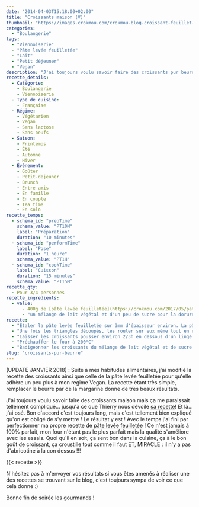 ```yaml
---
date: "2014-04-03T15:18:00+02:00"
title: "Croissants maison (V)"
thumbnail: "https://images.crokmou.com/crokmou-blog-croissant-feuillet---1.jpg"
categories:
  - "Boulangerie"
tags:
  - "Viennoiserie"
  - "Pâte levée feuilletée"
  - "Lait"
  - "Petit déjeuner"
  - "Vegan"
description: "J'ai toujours voulu savoir faire des croissants pur beurre mais ça me paraissait compliqué... jusqu'à ce que Thierry me dévoile sa recette ! J'ai par la suite perfectionné la technique et réalisé mes propres tests"
recette_details:
  - Catégorie:
    - Boulangerie
    - Viennoiserie
  - Type de cuisine:
    - Française  
  - Régime:
    - Végétarien
    - Vegan
    - Sans lactose
    - Sans oeufs
  - Saison:
    - Printemps
    - Été
    - Automne
    - Hiver
  - Évènement:
    - Goûter
    - Petit-dejeuner
    - Brunch
    - Entre amis
    - En famille
    - En couple
    - Tea time
    - En solo
recette_temps:
  - schema_id: "prepTime"
    schema_value: "PT10M"
    label: "Préparation"
    duration: "10 minutes"
  - schema_id: "performTime"
    label: "Pose"
    duration: "1 heure"
    schema_value: "PT1H"
  - schema_id: "cookTime"
    label: "Cuisson"
    duration: "15 minutes"
    schema_value: "PT15M"
recette_qty:
  - Pour 3/4 personnes
recette_ingredients:
  - value:
      - 400g de [pâte levée feuilletée](https://crokmou.com/2017/05/pate-levee-feuilletee-un-classique/)
      - "un mélange de lait végétal et d'un peu de sucre pour la dorure (ou oeuf)"
recette:
  - "Étaler la pâte levée feuilletée sur 3mm d'épaisseur environ. La pâton doit être étalé de manière à couper des triangles isocèle en alternance, avec une base d'environ 8cm et de 20cm de longueur"
  - "Une fois les triangles découpés, les rouler sur eux même tout en étirant un peu, en partant de la base vers la pointe. Déposer les croissants sur une plaque préalablement recouverte de papier sulfurisé en prenant bien soin de disposer la 'pointe' du croissant en dessous"
  - "Laisser les croissants pousser environ 2/3h en dessous d'un linge propre et légèrement humide. Les croissants auront presque doublés de volume"
  - "Préchauffer le four à 200°C"
  - "Badigeonner les croissants du mélange de lait végétal et de sucre et enfourner pour une quizaine de minutes. Ils doivent être bien dorés"
slug: "croissants-pur-beurre"
---
```


(UPDATE JANVIER 2018) : Suite à mes habitudes alimentaires, j'ai modifié la recette des croissants ainsi que celle de la pâte levée feuilletée pour qu'elle adhère un peu plus à mon regime Vegan. La recette étant très simple, remplacer le beurre par de la margarine donne de très beaux résultats.

J'ai toujours voulu savoir faire des croissants maison mais ça me paraissait tellement compliqué... jusqu'à ce que Thierry nous dévoile <a href="http://www.enviedebienmanger.fr/fiche-recette/recette-croissants-au-beurre" rel="nofollow" target="_blank">sa recette</a>! Et là... j'ai osé. Bon d'accord c'est toujours long, mais c'est tellement bien expliqué qu'on est obligé de s'y mettre ! Le résultat y est ! Avec le temps j'ai fini par perfectionner ma propre recette de [pâte levée feuilletée](https://crokmou.com/2017/05/pate-levee-feuilletee-un-classique/) ! Ce n'est jamais à 100% parfait, mon four n'étant pas le plus parfait mais la qualité s'améliore avec les essais. Quoi qu'il en soit, ça sent bon dans la cuisine, ça à le bon goût de croissant, ça croustille tout comme il faut ET, MIRACLE : il n'y a pas d'abricotine à la con dessus !!! 

{{< recette >}}


N'hésitez pas à m'envoyer vos résultats si vous êtes amenés à réaliser une des recettes se trouvant sur le blog, c'est toujours sympa de voir ce que cela donne :) 

Bonne fin de soirée les gourmands !
